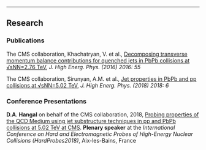 * * *

## Research

### Publications

The CMS collaboration, Khachatryan, V. et al., [Decomposing transverse momentum balance contributions for quenched jets in PbPb collisions at √sNN=2.76 TeV](https://link.springer.com/article/10.1007%2FJHEP11%282016%29055), *J. High Energ. Phys. (2016) 2016: 55*

The CMS collaboration, Sirunyan, A.M. et al., [Jet properties in PbPb and pp collisions at √sNN=5.02 TeV](https://link.springer.com/article/10.1007%2FJHEP05%282018%29006), *J. High Energ. Phys. (2018) 2018: 6*

### Conference Presentations

**D.A. Hangal** on behalf of the CMS collaboration, 2018, [Probing properties of the QCD Medium using jet substructure techniques in pp and PbPb collisions at 5.02 TeV at CMS](https://pos.sissa.it/345/007/). **Plenary speaker** at the *International Conference on Hard and Electromagnetic Probes of High-Energy Nuclear Collisions (HardProbes2018)*, Aix-les-Bains, France
